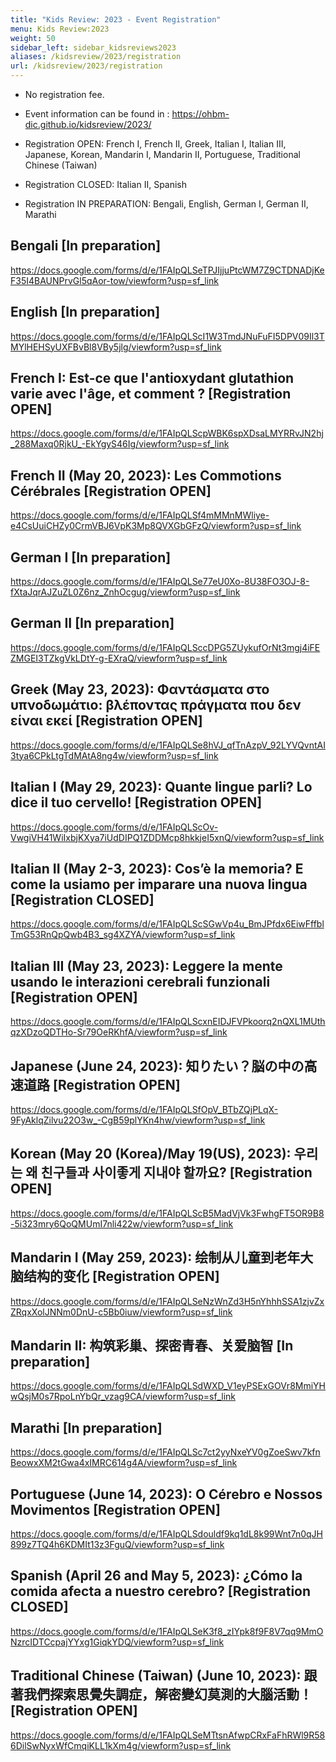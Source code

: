 ```yaml
---
title: "Kids Review: 2023 - Event Registration"
menu: Kids Review:2023
weight: 50
sidebar_left: sidebar_kidsreviews2023
aliases: /kidsreview/2023/registration
url: /kidsreview/2023/registration
---
```


* No registration fee.
* Event information can be found in : https://ohbm-dic.github.io/kidsreview/2023/

* Registration OPEN: French I, French II, Greek, Italian I, Italian III, Japanese, Korean, Mandarin I, Mandarin II, Portuguese, Traditional Chinese (Taiwan)
* Registration CLOSED: Italian II, Spanish
* Registration IN PREPARATION: Bengali, English, German I, German II, Marathi


## Bengali [In preparation]
https://docs.google.com/forms/d/e/1FAIpQLSeTPJIjjuPtcWM7Z9CTDNADjKeF35I4BAUNPrvGl5qAor-tow/viewform?usp=sf_link

## English [In preparation]
https://docs.google.com/forms/d/e/1FAIpQLScI1W3TmdJNuFuFI5DPV09Il3TMYlHEHSyUXFBvBl8VBy5jlg/viewform?usp=sf_link

## French I: Est-ce que l'antioxydant glutathion varie avec l'âge, et comment ? [Registration OPEN] 
https://docs.google.com/forms/d/e/1FAIpQLScpWBK6spXDsaLMYRRvJN2hj_288Maxq0RjkU_-EkYgyS46Ig/viewform?usp=sf_link

## French II (May 20, 2023): Les Commotions Cérébrales [Registration OPEN]
https://docs.google.com/forms/d/e/1FAIpQLSf4mMMnMWliye-e4CsUuiCHZy0CrmVBJ6VpK3Mp8QVXGbGFzQ/viewform?usp=sf_link

## German I [In preparation]
https://docs.google.com/forms/d/e/1FAIpQLSe77eU0Xo-8U38FO3OJ-8-fXtaJqrAJZuZL0Z6nz_ZnhOcgug/viewform?usp=sf_link

## German II [In preparation]
https://docs.google.com/forms/d/e/1FAIpQLSccDPG5ZUykufOrNt3mgj4iFEZMGEI3TZkgVkLDtY-g-EXraQ/viewform?usp=sf_link

## Greek (May 23, 2023): Φαντάσματα στο υπνοδωμάτιο: βλέποντας πράγματα που δεν είναι εκεί [Registration OPEN]
https://docs.google.com/forms/d/e/1FAIpQLSe8hVJ_qfTnAzpV_92LYVQvntAI3tya6CPkLtgTdMAtA8ng4w/viewform?usp=sf_link

## Italian I (May 29, 2023): Quante lingue parli? Lo dice il tuo cervello! [Registration OPEN]
https://docs.google.com/forms/d/e/1FAIpQLScOv-VwgiVH41WiIxbjKXya7iUdDIPQ1ZDDMcp8hkkjeI5xnQ/viewform?usp=sf_link

## Italian II (May 2-3, 2023): Cos’è la memoria? E come la usiamo per imparare una nuova lingua [Registration CLOSED]
https://docs.google.com/forms/d/e/1FAIpQLScSGwVp4u_BmJPfdx6EiwFffblTmG53RnQpQwb4B3_sg4XZYA/viewform?usp=sf_link

## Italian III (May 23, 2023): Leggere la mente usando le interazioni cerebrali funzionali [Registration OPEN]
https://docs.google.com/forms/d/e/1FAIpQLScxnEIDJFVPkoorq2nQXL1MUthqzXDzoQDTHo-Sr79OeRKhfA/viewform?usp=sf_link

## Japanese (June 24, 2023): 知りたい？脳の中の高速道路 [Registration OPEN]
https://docs.google.com/forms/d/e/1FAIpQLSfOpV_BTbZQjPLqX-9FyAklqZilvu22O3w_-CgB59plYKn4hw/viewform?usp=sf_link

## Korean (May 20 (Korea)/May 19(US), 2023): 우리는 왜 친구들과 사이좋게 지내야 할까요? [Registration OPEN]
https://docs.google.com/forms/d/e/1FAIpQLScB5MadVjVk3FwhgFT5OR9B8-5i323mry6QoQMUmI7nli422w/viewform?usp=sf_link

## Mandarin I (May 259, 2023): 绘制从儿童到老年大脑结构的变化 [Registration OPEN]
https://docs.google.com/forms/d/e/1FAIpQLSeNzWnZd3H5nYhhhSSA1zjvZxZRqxXolJNNm0DnU-c5Bb0iuw/viewform?usp=sf_link

## Mandarin II: 构筑彩巢、探密青春、关爱脑智 [In preparation]
https://docs.google.com/forms/d/e/1FAIpQLSdWXD_V1eyPSExGOVr8MmiYHwQsjM0s7RpoLnYbQr_vzag9CA/viewform?usp=sf_link

## Marathi [In preparation]
https://docs.google.com/forms/d/e/1FAIpQLSc7ct2yyNxeYV0gZoeSwv7kfnBeowxXM2tGwa4xIMRC614g4A/viewform?usp=sf_link

## Portuguese (June 14, 2023): O Cérebro e Nossos Movimentos [Registration OPEN]
https://docs.google.com/forms/d/e/1FAIpQLSdouldf9kq1dL8k99Wnt7n0qJH899z7TQ4h6KDMIt13z3FguQ/viewform?usp=sf_link

## Spanish (April 26 and May 5, 2023): ¿Cómo la comida afecta a nuestro cerebro? [Registration CLOSED]
https://docs.google.com/forms/d/e/1FAIpQLSeK3f8_zIYpk8f9F8V7qq9MmONzrcIDTCcpajYYxg1GiqkYDQ/viewform?usp=sf_link

## Traditional Chinese (Taiwan) (June 10, 2023): 跟著我們探索思覺失調症，解密變幻莫測的大腦活動！[Registration OPEN]
https://docs.google.com/forms/d/e/1FAIpQLSeMTtsnAfwpCRxFaFhRWl9R586DilSwNyxWfCmqiKLL1kXm4g/viewform?usp=sf_link


